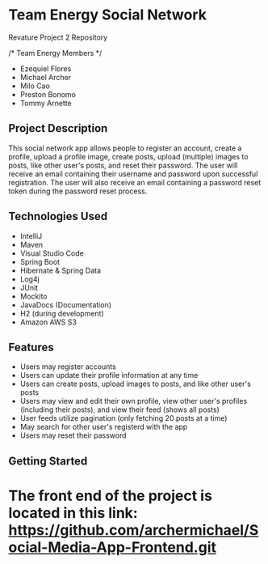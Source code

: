 # Team Energy Social Network
Revature Project 2 Repository

/* Team Energy Members */
*  Ezequiel Flores
*  Michael Archer
*  Milo Cao
*  Preston Bonomo
*  Tommy Arnette

## Project Description
This social network app allows people to register an account, create a profile, upload a profile image, create posts, upload (multiple) images to posts, like other user's posts, and reset their password. The user will receive an email containing their username and password upon successful registration. The user will also receive an email containing a password reset token during the password reset process.

## Technologies Used
* IntelliJ
* Maven
* Visual Studio Code
* Spring Boot
* Hibernate & Spring Data
* Log4j
* JUnit
* Mockito
* JavaDocs (Documentation)
* H2 (during development)
* Amazon AWS S3

## Features
* Users may register accounts
* Users can update their profile information at any time
* Users can create posts, upload images to posts, and like other user's posts
* Users may view and edit their own profile, view other user's profiles (including their posts), and view their feed (shows all posts)
* User feeds utilize pagination (only fetching 20 posts at a time)
* May search for other user's registerd with the app
* Users may reset their password

## Getting Started

# The front end of the project is located in this link: https://github.com/archermichael/Social-Media-App-Frontend.git
